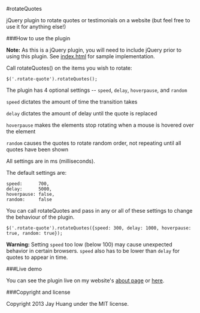 #rotateQuotes

jQuery plugin to rotate quotes or testimonials on a website (but feel free to use it for anything else!)

###How to use the plugin

**Note:** As this is a jQuery plugin, you will need to include jQuery prior to using this plugin.
See [index.html](https://github.com/JayHuang/rotateQuotes/blob/master/index.html) for sample implementation.

Call rotateQuotes() on the items you wish to rotate:

    $('.rotate-quote').rotateQuotes();
    
The plugin has 4 optional settings -- `speed`, `delay`, `hoverpause`, and `random`

`speed` dictates the amount of time the transition takes

`delay` dictates the amount of delay until the quote is replaced

`hoverpause` makes the elements stop rotating when a mouse is hovered over the element

`random` causes the quotes to rotate random order, not repeating until all quotes have been shown

All settings are in ms (milliseconds).


The default settings are:
```
speed: 		700, 
delay: 		5000,
hoverpause: false,
random: 	false
```

You can call rotateQuotes and pass in any or all of these settings to change the behaviour of the plugin.

    $('.rotate-quote').rotateQuotes({speed: 300, delay: 1000, hoverpause: true, random: true});
    
**Warning:** Setting `speed` too low (below 100) may cause unexpected behavior in certain browsers. `speed` also has to be lower than `delay` for quotes to appear in time.
    
###Live demo

You can see the plugin live on my website's [about page](http://www.jayhuang.org/about) or [here](http://www.jayhuang.org/git/demo/rotateQuotes).

###Copyright and license

Copyright 2013 Jay Huang under the MIT license.
